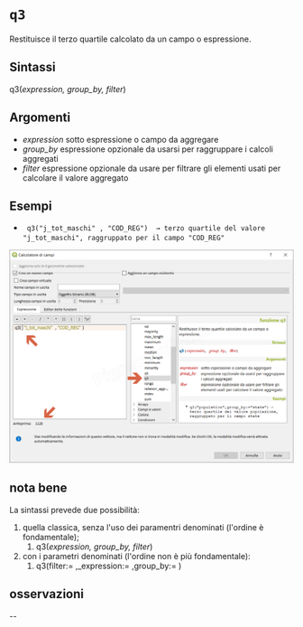 # `q3`

Restituisce il terzo quartile calcolato da un campo o espressione.

## Sintassi

q3(_expression, group_by, filter_)

## Argomenti

* _expression_ sotto espressione o campo da aggregare
* _group_by_ espressione opzionale da usarsi per raggruppare i calcoli aggregati
* _filter_ espressione opzionale da usare per filtrare gli elementi usati per calcolare il valore aggregato

## Esempi

* ` q3("j_tot_maschi" , "COD_REG")  → terzo quartile del valore "j_tot_maschi", raggruppato per il campo "COD_REG"`

![](/img/aggregates/q3/q31.png)

## nota bene

La sintassi prevede due possibilità:
1. quella classica, senza l'uso dei paramentri denominati (l'ordine è fondamentale);
    1. q3(_expression, group_by, filter_)
2. con i parametri denominati (l'ordine non è più fondamentale): 
    1. q3(filter:= ,_expression:= ,group_by:= )

## osservazioni

--